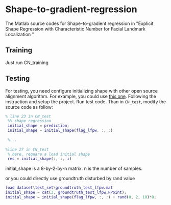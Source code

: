 # Shape-to-gradient-regression
The Matlab source codes for Shape-to-gradient regression in "Explicit Shape Regression with Characteristic Number for Facial Landmark Localization "

## Training
Just run CN_training

## Testing
For testing, you need configure initializing shape with other open source alignment algorithm. For example, you could use [this one](https://github.com/ShownX/Explicit-Shape-Regression). Following the instruction and setup the project. Run test code. Than in `CN_test`, modify the source code as follow:

```matlab
% line 23 in CN_test
 %% shape regression
 initial_shape = prediction;
 initial_shape = initial_shape(flag_lfpw, :, :)
 
 %...
 
%line 27 in CN_test
 % here, requare a load initial shape
 res = initial_shape(:, :, i)
```

initial_shape is a 8-by-2-by-n matrix. n is the number of samples. 

or you could directly use groundtruth disturbed by rand value

```matlab
load dataset\test_set\groundtruth_test_lfpw.mat
initial_shape = cat(3, groundtruth_test_lfpw.FPoint);
initial_shape = initial_shape(flag_lfpw, :, :) + rand(8, 2, 10)*8;
```

